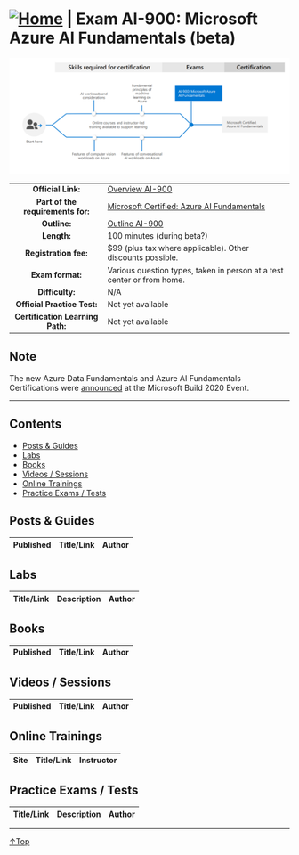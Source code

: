 # [![Home](/img/home.png)](certifications.md "Overview Certifications") | Exam AI-900: Microsoft Azure AI Fundamentals (beta)
![Cert](/img/ai-900.png)

|                                   |                                                                                                                             |
| :-------------------------------: | :-------------------------------------------------------------------------------------------------------------------------- |
|        **Official Link:**         | [Overview AI-900](https://docs.microsoft.com/en-us/learn/certifications/exams/ai-900)                                       |
| **Part of the requirements for:** | [Microsoft Certified: Azure AI Fundamentals](https://docs.microsoft.com/en-us/learn/certifications/azure-ai-fundamentals)   |
|           **Outline:**            | [Outline AI-900](https://query.prod.cms.rt.microsoft.com/cms/api/am/binary/RE4wGpB)                                         |
|            **Length:**            | 100 minutes (during beta?)                                                                                                                   |
|       **Registration fee:**       | $99 (plus tax where applicable). Other discounts possible.                                                                  |
|         **Exam format:**          | Various question types, taken in person at a test center or from home.                                                      |
|          **Difficulty:**           | N/A                                                                                                                         |
|    **Official Practice Test:**    | Not yet available                                                                                                           |
| **Certification Learning Path:**  | Not yet available                                                                                                           |

## Note
The new Azure Data Fundamentals and Azure AI Fundamentals Certifications were [announced](https://www.microsoft.com/en-us/learning/community-blog-post.aspx?BlogId=8&Id=375310) at the Microsoft Build 2020 Event.
___

## Contents
- [Posts & Guides](#posts--guides)
- [Labs](#labs)
- [Books](#books)
- [Videos / Sessions](#videos--sessions)
- [Online Trainings](#online-trainings)
- [Practice Exams / Tests](#practice-exams--tests)


## Posts & Guides
| Published | Title/Link                                                                                                                                                                                                              | Author                                             |
| :-------: | :---------------------------------------------------------------------------------------------------------------------------------------------------------------------------------------------------------------------- | :------------------------------------------------- |


## Labs
| Title/Link                                                                         | Description                                                                                  | Author |
| :--------------------------------------------------------------------------------: | :------------------------------------------------------------------------------------------- | :----- |


## Books
| Published | Title/Link  | Author  |
| :-------: | :---------: | :-----: |


## Videos / Sessions
| Published | Title/Link                                                                                                                           | Author         |
| :-------: | :----------------------------------------------------------------------------------------------------------------------------------: | :------------- |


## Online Trainings
|    Site     | Title/Link                                                                                                                                          | Instructor     |
| :---------: | :-------------------------------------------------------------------------------------------------------------------------------------------------- | :------------- |

 
## Practice Exams / Tests
|                                                                        Title/Link    | Description                                                                                                                                     | Author            |
| :----------------------------------------------------------------------------------: | :---------------------------------------------------------------------------------------------------------------------------------------------- | :---------------- |


___
 <a href="#top" title="Back to the top.">↑Top</a>
